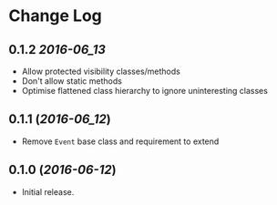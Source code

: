 Change Log
==========

## 0.1.2 _2016-06_13_

* Allow protected visibility classes/methods
* Don't allow static methods
* Optimise flattened class hierarchy to ignore uninteresting classes

## 0.1.1 (_2016-06_12_)

* Remove `Event` base class and requirement to extend

## 0.1.0 (_2016-06-12_)

 *  Initial release.